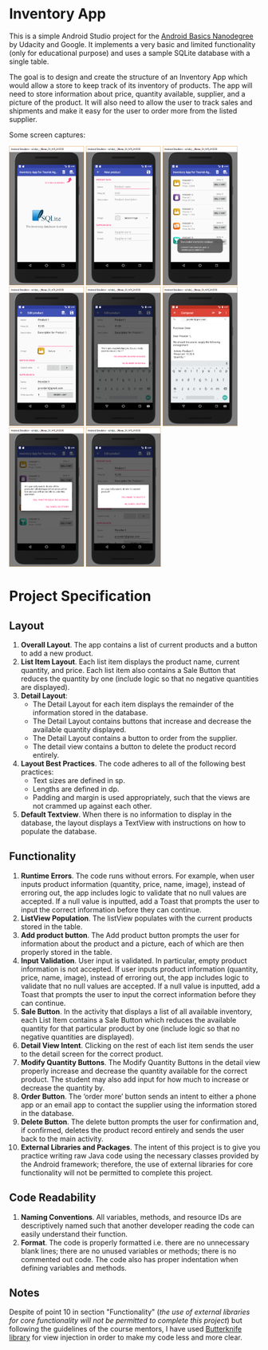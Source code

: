 # Inventory App
This is a simple Android Studio project for the [Android Basics Nanodegree](https://www.udacity.com/course/android-basics-nanodegree-by-google--nd803) by Udacity and Google. It implements a very basic and limited functionality (only for educational purpose) and uses a sample SQLite database with a single table.

The goal is to design and create the structure of an Inventory App which would allow a store to keep track of its inventory of products. The app will need to store information about price, quantity available, supplier, and a picture of the product. It will also need to allow the user to track sales and shipments and make it easy for the user to order more from the listed supplier.

Some screen captures:

<IMG src="https://github.com/dburgosp/InventoryApp/blob/master/img_empty_database.jpg?raw=true" width="150" height="279" title="Empty Database" alt="Empty Database"/> <IMG src="https://github.com/dburgosp/InventoryApp/blob/master/img_new_product.jpg?raw=true" width="150" height="279" title="New product" alt="New product"/> <IMG src="https://github.com/dburgosp/InventoryApp/blob/master/img_products_list.jpg?raw=true" width="150" height="279" title="Product list" alt="Product list"/> <IMG src="https://github.com/dburgosp/InventoryApp/blob/master/img_edit_product.jpg?raw=true" width="150" height="279" title="Edit product" alt="Edit product"/> <IMG src="https://github.com/dburgosp/InventoryApp/blob/master/img_exit_editing.jpg?raw=true" width="150" height="279" title="Closing edit layout" alt="Closing edit layout"/> <IMG src="https://github.com/dburgosp/InventoryApp/blob/master/img_supplier_order.jpg?raw=true" width="150" height="279" title="Order to supplier" alt="Order to supplier"/> <IMG src="https://github.com/dburgosp/InventoryApp/blob/master/img_delete_all.jpg?raw=true" width="150" height="279" title="Delete all products" alt="Delete all products"/> <IMG src="https://github.com/dburgosp/InventoryApp/blob/master/img_delete_product.jpg?raw=true" width="150" height="279" title="Delete one product" alt="Delete one product"/>

# Project Specification

## Layout

1. **Overall Layout**. The app contains a list of current products and a button to add a new product.
2. **List Item Layout**. Each list item displays the product name, current quantity, and price. Each list item also contains a Sale Button that reduces the quantity by one (include logic so that no negative quantities are displayed).
3. **Detail Layout**:
   * The Detail Layout for each item displays the remainder of the information stored in the database.
   * The Detail Layout contains buttons that increase and decrease the available quantity displayed.
   * The Detail Layout contains a button to order from the supplier.
   * The detail view contains a button to delete the product record entirely.
4. **Layout Best Practices**. The code adheres to all of the following best practices:
   * Text sizes are defined in sp.
   * Lengths are defined in dp.
   * Padding and margin is used appropriately, such that the views are not crammed up against each other.
5. **Default Textview**. When there is no information to display in the database, the layout displays a TextView with instructions on how to populate the database.

## Functionality
1. **Runtime Errors**. The code runs without errors. For example, when user inputs product information (quantity, price, name, image), instead of erroring out, the app includes logic to validate that no null values are accepted. If a null value is inputted, add a Toast that prompts the user to input the correct information before they can continue.
2. **ListView Population**. The listView populates with the current products stored in the table.
3. **Add product button**. The Add product button prompts the user for information about the product and a picture, each of which are then properly stored in the table.
4. **Input Validation**. User input is validated. In particular, empty product information is not accepted. If user inputs product information (quantity, price, name, image), instead of erroring out, the app includes logic to validate that no null values are accepted. If a null value is inputted, add a Toast that prompts the user to input the correct information before they can continue.
5. **Sale Button**. In the activity that displays a list of all available inventory, each List Item contains a Sale Button which reduces the available quantity for that particular product by one (include logic so that no negative quantities are displayed).
6. **Detail View Intent**. Clicking on the rest of each list item sends the user to the detail screen for the correct product.
7. **Modify Quantity Buttons**. The Modify Quantity Buttons in the detail view properly increase and decrease the quantity available for the correct product. The student may also add input for how much to increase or decrease the quantity by.
8. **Order Button**. The ‘order more’ button sends an intent to either a phone app or an email app to contact the supplier using the information stored in the database.
9. **Delete Button**. The delete button prompts the user for confirmation and, if confirmed, deletes the product record entirely and sends the user back to the main activity.
10. **External Libraries and Packages**. The intent of this project is to give you practice writing raw Java code using the necessary classes provided by the Android framework; therefore, the use of external libraries for core functionality will not be permitted to complete this project.

## Code Readability
1. **Naming Conventions**. All variables, methods, and resource IDs are descriptively named such that another developer reading the code can easily understand their function.
2. **Format**. The code is properly formatted i.e. there are no unnecessary blank lines; there are no unused variables or methods; there is no commented out code. The code also has proper indentation when defining variables and methods.

## Notes
Despite of point 10 in section "Functionality" (*the use of external libraries for core functionality will not be permitted to complete this project*) but following the guidelines of the course mentors, I have used [Butterknife library](http://jakewharton.github.io/butterknife/) for view injection in order to make my code less and more clear.
